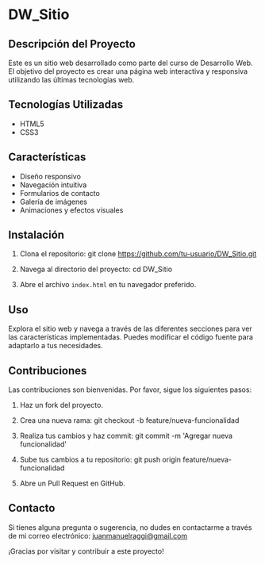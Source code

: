 # DW_Sitio

## Descripción del Proyecto

Este es un sitio web desarrollado como parte del curso de Desarrollo Web. El objetivo del proyecto es crear una página web interactiva y responsiva utilizando las últimas tecnologías web.

## Tecnologías Utilizadas

- HTML5
- CSS3

## Características

- Diseño responsivo
- Navegación intuitiva
- Formularios de contacto
- Galería de imágenes
- Animaciones y efectos visuales

## Instalación

1. Clona el repositorio:
    git clone https://github.com/tu-usuario/DW_Sitio.git

2. Navega al directorio del proyecto:
    cd DW_Sitio

3. Abre el archivo `index.html` en tu navegador preferido.

## Uso

Explora el sitio web y navega a través de las diferentes secciones para ver las características implementadas. Puedes modificar el código fuente para adaptarlo a tus necesidades.

## Contribuciones

Las contribuciones son bienvenidas. Por favor, sigue los siguientes pasos:

1. Haz un fork del proyecto.

2. Crea una nueva rama:
    git checkout -b feature/nueva-funcionalidad

3. Realiza tus cambios y haz commit:
    git commit -m 'Agregar nueva funcionalidad'

4. Sube tus cambios a tu repositorio:
    git push origin feature/nueva-funcionalidad

5. Abre un Pull Request en GitHub.


## Contacto

Si tienes alguna pregunta o sugerencia, no dudes en contactarme a través de mi correo electrónico: juanmanuelraggi@gmail.com

¡Gracias por visitar y contribuir a este proyecto!